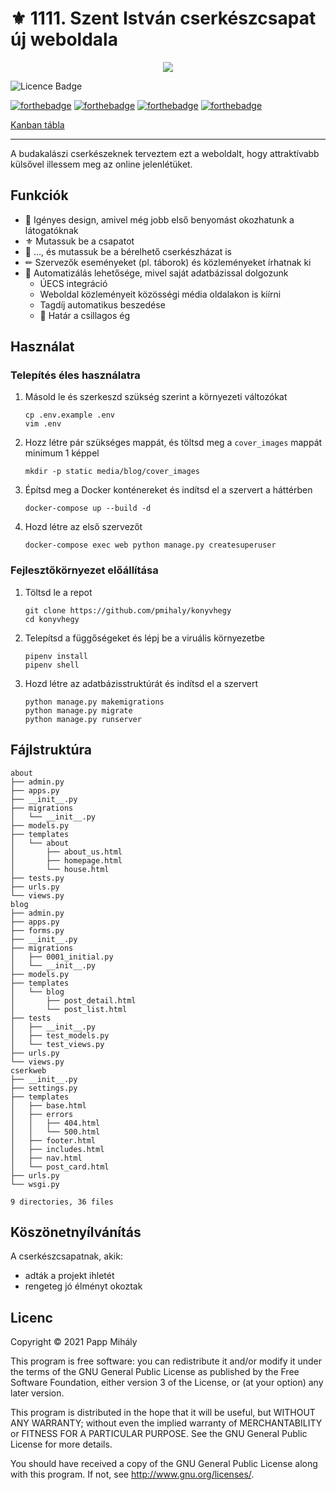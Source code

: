 # ⚜ 1111. Szent István cserkészcsapat új weboldala

<p align="center">
<img src="https://user-images.githubusercontent.com/47941079/130056456-67ac8987-df33-473f-a2c1-8b6d1b77ec7b.png">


![Licence Badge](https://img.shields.io/github/license/pmihaly/cserkweb) 
   
[![forthebadge](https://forthebadge.com/images/badges/made-with-python.svg)](https://forthebadge.com) [![forthebadge](https://forthebadge.com/images/badges/made-with-crayons.svg)](https://forthebadge.com) [![forthebadge](https://forthebadge.com/images/badges/contains-cat-gifs.svg)](https://forthebadge.com) [![forthebadge](https://forthebadge.com/images/badges/check-it-out.svg)](https://forthebadge.com)
   
[Kanban tábla](https://github.com/pmihaly/cserkweb/projects/)
</p>

---

A budakalászi cserkészeknek terveztem ezt a weboldalt, hogy attraktívabb külsővel illessem meg az online jelenlétüket.

## Funkciók

* 🍃 Igényes design, amivel még jobb első benyomást okozhatunk a látogatóknak
* ⚜ Mutassuk be a csapatot
* 🏡 ..., és mutassuk be a bérelhető cserkészházat is
* ✏ Szervezők eseményeket (pl. táborok) és közleményeket írhatnak ki
* 🤖 Automatizálás lehetősége, mivel saját adatbázissal dolgozunk
    * ÚECS integráció
    * Weboldal közleményeit közösségi média oldalakon is kiírni
    * Tagdíj automatikus beszedése
    * 🌠 Határ a csillagos ég


## Használat

### Telepítés éles használatra

1. Másold le és szerkeszd szükség szerint a környezeti változókat

   ```shell
   cp .env.example .env
   vim .env
   ```

1. Hozz létre pár szükséges mappát, és töltsd meg a `cover_images` mappát minimum 1 képpel

   ```shell
   mkdir -p static media/blog/cover_images
   ```
   
3. Építsd meg a Docker konténereket és indítsd el a szervert a háttérben

   ```shell
   docker-compose up --build -d
   ```

1. Hozd létre az első szervezőt

   ```
   docker-compose exec web python manage.py createsuperuser
   ```

### Fejlesztőkörnyezet előállítása

1. Töltsd le a repot

    ``` shell
    git clone https://github.com/pmihaly/konyvhegy
    cd konyvhegy
    ```

1. Telepítsd a függőségeket és lépj be a viruális környezetbe

   ```
   pipenv install
   pipenv shell
   ```


1. Hozd létre az adatbázisstruktúrát és indítsd el a szervert

   ```
   python manage.py makemigrations
   python manage.py migrate 
   python manage.py runserver
   ```

## Fájlstruktúra

<!-- tree about blog cserkweb -I 'assets' -->

```
about
├── admin.py
├── apps.py
├── __init__.py
├── migrations
│   └── __init__.py
├── models.py
├── templates
│   └── about
│       ├── about_us.html
│       ├── homepage.html
│       └── house.html
├── tests.py
├── urls.py
└── views.py
blog
├── admin.py
├── apps.py
├── forms.py
├── __init__.py
├── migrations
│   ├── 0001_initial.py
│   └── __init__.py
├── models.py
├── templates
│   └── blog
│       ├── post_detail.html
│       └── post_list.html
├── tests
│   ├── __init__.py
│   ├── test_models.py
│   └── test_views.py
├── urls.py
└── views.py
cserkweb
├── __init__.py
├── settings.py
├── templates
│   ├── base.html
│   ├── errors
│   │   ├── 404.html
│   │   └── 500.html
│   ├── footer.html
│   ├── includes.html
│   ├── nav.html
│   └── post_card.html
├── urls.py
└── wsgi.py

9 directories, 36 files
```

## Köszönetnyílvánítás

A cserkészcsapatnak, akik:
- adták a projekt ihletét
- rengeteg jó élményt okoztak

## Licenc

Copyright © 2021 Papp Mihály

This program is free software: you can redistribute it and/or modify
it under the terms of the GNU General Public License as published by
the Free Software Foundation, either version 3 of the License, or
(at your option) any later version.

This program is distributed in the hope that it will be useful,
but WITHOUT ANY WARRANTY; without even the implied warranty of
MERCHANTABILITY or FITNESS FOR A PARTICULAR PURPOSE.  See the
GNU General Public License for more details.

You should have received a copy of the GNU General Public License
along with this program.  If not, see <http://www.gnu.org/licenses/>.
